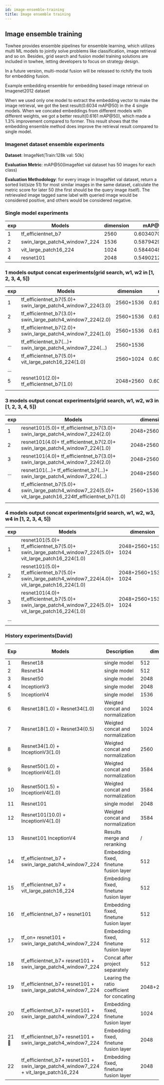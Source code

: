 ```yaml
---
id: image-ensemble-training
title: Image ensemble training
---
```


## Image ensemble training

Towhee provides ensemble pipelines for ensemble learning, which utilizes multi ML models to jointly solve problems like classification, image retrieval and so on.
Besides, grid search and fusion model training solutions are included in towhee, letting developers to focus on strategy design.

In a future version, multi-modal fusion will be released to richify the tools for embedding fusion.

Example embedding ensemble for embedding based image retrieval on Imagenet2012 dataset

When we used only one model to extract the embedding vector to make the image retrieval, we got the best result(0.6034 mAP@50) in the 4 single models.  When we concated embeddings from different models with different weights, we got a better result(0.6161 mAP@50), which made a 1.3% improvement compared to former. This result shows that the embedding ensemble method does improve the retrieval result compared to single model.

### Imagenet dataset ensemble experiments

**Dataset**: ImageNet(Train:128k val: 50k)

**Evaluation Metric**:  mAP@50(ImageNet val dataset has 50 images for each class)

**Evaluation Methodology**: for every image in ImageNet val dataset, return a sorted list(size 51) for most similar images in the same dataset, calculate the metric score for later 50 (the first should be the query image itself). The retrievaled image tagged same label with queried image would be considered positive, and others would be considered negative.

### Single model experiments

| exp  | Models                        | dimension | mAP@50 score       | rank |
| ---- | ----------------------------- | --------- | ------------------ | ---- |
| 1    | tf_efficientnet_b7            | 2560      | 0.6034070404139978 | 1    |
| 2    | swin_large_patch4_window7_224 | 1536      | 0.5879429226876567 | 2    |
| 3    | vit_large_patch16_224         | 1024      | 0.5844048334876    | 3    |
| 4    | resnet101                     | 2048      | 0.5490212793579341 | 4    |

### 1 models output concat experiments(grid search, w1, w2 in [1, 2, 3, 4, 5])

| exp  | Models                                                      | dimension | mAP@50 score       | rank |
| ---- | ----------------------------------------------------------- | --------- | ------------------ | ---- |
| 1    | tf_efficientnet_b7(5.0)+ swin_large_patch4_window7_224(3.0) | 2560+1536 | 0.6161593062594867 | 1    |
| 2    | tf_efficientnet_b7(3.0)+ swin_large_patch4_window7_224(2.0) | 2560+1536 | 0.615946691446722  | 2    |
| 3    | tf_efficientnet_b7(2.0)+ swin_large_patch4_window7_224(1.0) | 2560+1536 | 0.6155402608223787 | 3    |
| ...  | tf_efficientnet_b7(...)+ swin_large_patch4_window7_224(...) | 2560+1536 |                    | ...  |
| 4    | tf_efficientnet_b7(5.0)+ vit_large_patch16_224(1.0)         | 2560+1024 | 0.6093466843189377 | 9    |
| ...  |                                                             |           |                    | ...  |
| 5    | resnet101(2.0)+ tf_efficientnet_b7(1.0)                     | 2048+2560 | 0.607685290190145  | 11   |
|      |                                                             |           |                    |      |

### 3 models output concat experiments(grid search, w1, w2, w3 in [1, 2, 3, 4, 5])

| exp  | Models                                                       | dimension      | mAP@50 score       | rank |
| ---- | ------------------------------------------------------------ | -------------- | ------------------ | ---- |
| 1    | resnet101(5.0)+ tf_efficientnet_b7(3.0)+ swin_large_patch4_window7_224(2.0) | 2048+2560+1536 | 0.6175953128000602 | 1    |
| 2    | resnet101(4.0)+ tf_efficientnet_b7(2.0)+ swin_large_patch4_window7_224(1.0) | 2048+2560+1536 | 0.6171936947440357 | 2    |
| 3    | resnet101(4.0)+ tf_efficientnet_b7(3.0)+ swin_large_patch4_window7_224(2.0) | 2048+2560+1536 | 0.617173806706154  | 3    |
| ...  | resnet101(...)+ tf_efficientnet_b7(...)+ swin_large_patch4_window7_224(...) | 2048+2560+1536 |                    | ...  |
| 4    | tf_efficientnet_b7(5.0)+ swin_large_patch4_window7_224(5.0)+ vit_large_patch16_224tf_efficientnet_b7(1.0) | 2560+1536+1024 | 0.6136430147338187 | 40   |
|      |                                                              |                |                    |      |

### 4 models output concat experiments(grid search, w1, w2, w3, w4 in [1, 2, 3, 4, 5])

| exp  | Models                                                       | dimension            | mAP@50 score       | rank |
| ---- | ------------------------------------------------------------ | -------------------- | ------------------ | ---- |
| 1    | resnet101(5.0)+ tf_efficientnet_b7(5.0)+ swin_large_patch4_window7_224(5.0)+ vit_large_patch16_224(1.0) | 2048+2560+1536+ 1024 | 0.6140855977227708 | 1    |
| 2    | resnet101(5.0)+ tf_efficientnet_b7(5.0)+ swin_large_patch4_window7_224(4.0)+ vit_large_patch16_224(1.0) | 2048+2560+1536+ 1024 | 0.6140550356453067 | 2    |
| 3    | resnet101(4.0)+ tf_efficientnet_b7(5.0)+ swin_large_patch4_window7_224(5.0)+ vit_large_patch16_224(1.0) | 2048+2560+1536+ 1024 | 0.6139230645898284 | 3    |
| ...  |                                                              |                      |                    | ...  |
|      |                                                              |                      |                    |      |

### History experiments(David)

| Exp  | Models                                                       | Description                                 | dimension      | mAP@50 score |
| ---- | ------------------------------------------------------------ | ------------------------------------------- | -------------- | ------------ |
| 1    | Resnet18                                                     | single model                                | 512            | 0.1970       |
| 2    | Resnet34                                                     | single model                                | 512            | 0.3194       |
| 3    | Resnet50                                                     | single model                                | 2048           | 0.4552       |
| 4    | InceptionV3                                                  | single model                                | 2048           | 0.4180       |
| 5    | InceptionV4                                                  | single model                                | 1536           | 0.5167       |
| 6    | Resnet18(1.0) + Resnet34(1.0)                                | Weigted concat and normalization            | 1024           | 0.2931       |
| 7    | Resnet18(1.0) + Resnet34(0.5)                                | Weigted concat and normalization            | 1024           | 0.2483       |
| 8    | Resnet34(1.0) + InceptionV3(1.0)                             | Weigted concat and normalization            | 2560           | 0.3820       |
| 9    | Resnet50(1.0) + InceptionV4(1.0)                             | Weigted concat and normalization            | 3584           | 0.5231       |
| 10   | Resnet50(1.5) + InceptionV4(1.0)                             | Weigted concat and normalization            | 3584           | 0.5250       |
| 11   | Resnet101                                                    | single model                                | 2048           | 0.5490       |
| 12   | Resnet101(10.0) + InceptionV4(1.0)                           | Weigted concat and normalization            | 3584           | 0.5638       |
| 13   | Resnet101  InceptionV4                                       | Results merge and reranking                 | /              | 0.5341       |
| 14   | tf_efficientnet_b7 + swin_large_patch4_window7_224           | Embedding fixed, finetune fusion layer      | 512            | 0.6408       |
| 15   | tf_efficientnet_b7 +  vit_large_patch16_224                  | Embedding fixed, finetune fusion layer      | 512            | 0.5790       |
| 16   | tf_efficientnet_b7 + resnet101                               | Embedding fixed, finetune fusion layer      | 512            | 0.6256       |
| 17   | tf_on+ resnet101 + swin_large_patch4_window7_224             | Embedding fixed, finetune fusion layer      | 512            | 0.6421       |
| 18   | tf_efficientnet_b7+ resnet101 + swin_large_patch4_window7_224 | Concat after project separately             | 512            | 0.6419       |
| 19   | tf_efficientnet_b7+ resnet101 + swin_large_patch4_window7_224 | Learing the ratio coefficient for concating | 2048+2560+1536 | 0.6171       |
| 20   | tf_efficientnet_b7+ resnet101 + swin_large_patch4_window7_224 | Embedding fixed, finetune fusion layer      | 1024           | 0.6517       |
| 21🌟  | tf_efficientnet_b7+ resnet101 + swin_large_patch4_window7_224 | Embedding fixed, finetune fusion layer      | 2048           | 0.6543(SOTA) |
| 22   | tf_efficientnet_b7+ resnet101 + swin_large_patch4_window7_224 + vit_large_patch16_224 | Embedding fixed, finetune fusion layer      | 2048           | 0.6382       |

